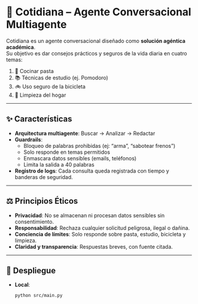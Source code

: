 # 🤖 Cotidiana – Agente Conversacional Multiagente

Cotidiana es un agente conversacional diseñado como **solución agéntica académica**.  
Su objetivo es dar consejos prácticos y seguros de la vida diaria en cuatro temas:

1. 🍝 Cocinar pasta  
2. 📚 Técnicas de estudio (ej. Pomodoro)  
3. 🚲 Uso seguro de la bicicleta  
4. 🧽 Limpieza del hogar  

---

## ✨ Características

- **Arquitectura multiagente**: Buscar → Analizar → Redactar  
- **Guardrails**:
  - Bloqueo de palabras prohibidas (ej: “arma”, “sabotear frenos”)  
  - Solo responde en temas permitidos  
  - Enmascara datos sensibles (emails, teléfonos)  
  - Limita la salida a 40 palabras  
- **Registro de logs**: Cada consulta queda registrada con tiempo y banderas de seguridad.

---

## ⚖️ Principios Éticos

- **Privacidad**: No se almacenan ni procesan datos sensibles sin consentimiento.  
- **Responsabilidad**: Rechaza cualquier solicitud peligrosa, ilegal o dañina.  
- **Conciencia de límites**: Solo responde sobre pasta, estudio, bicicleta y limpieza.  
- **Claridad y transparencia**: Respuestas breves, con fuente citada.  

---

## 🚀 Despliegue

- **Local**:
  ```bash
  python src/main.py
